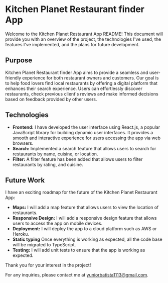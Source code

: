 # Kitchen Planet Restaurant finder App

Welcome to the Kitchen Planet Restaurant App README! This document will provide you with an overview of the project, the technologies I've used, the features I've implemented, and the plans for future development.

## Purpose

Kitchen Planet Restaurant finder App aims to provide a seamless and user-friendly experience for both restaurant owners and customers. Our goal is to help food lovers find local restaurants by offering a digital platform that enhances their search experience. Users can effortlessly discover restaurants, check previous client's reviews and make informed decisions based on feedback provided by other users.

## Technologies

- <strong>Frontend:</strong> I have developed the user interface using React.js, a popular JavaScript library for building dynamic user interfaces. It provides a smooth and interactive experience for users accessing the app via web browsers.
- <strong>Search:</strong> Implemented a search feature that allows users to search for restaurants by name, cuisine, or location.
- <strong>Filter:</strong> A filter feature has been added that allows users to filter restaurants by rating, and cuisine.

## Future Work

I have an exciting roadmap for the future of the Kitchen Planet Restaurant App:

- <strong>Maps:</strong> I will add a map feature that allows users to view the location of restaurants.
- <strong>Responsive Design:</strong> I will add a responsive design feature that allows users to access the app on mobile devices.
- <strong>Deployment:</strong> I will deploy the app to a cloud platform such as AWS or Heroku.
- <strong>Static typing</strong> Once everything is working as expected, all the code base will be migrated to TypeScript.
- <strong>Testing:</strong> I will add unit tests to ensure that the app is working as expected.

Thank you for your interest in the project!

For any inquiries, please contact me at yuniorbatista1113@gmail.com.
